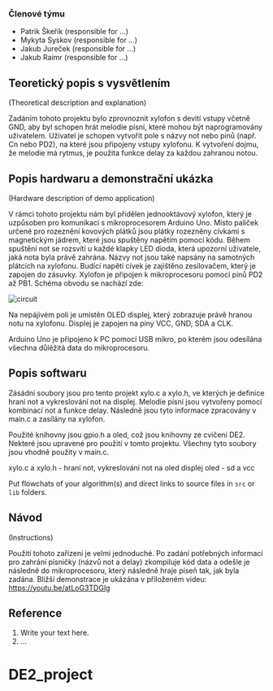 ### Členové týmu

* Patrik Škeřík (responsible for ...)
* Mykyta Syskov (responsible for ...)
* Jakub Jureček (responsible for ...)
* Jakub Raimr (responsible for ...)

## Teoretický popis s vysvětlením
(Theoretical description and explanation)

Zadáním tohoto projektu bylo zprovnoznit xylofon s devití vstupy včetně GND, aby byl schopen hrát melodie písní, které mohou být naprogramovány uživatelem. Uživatel je schopen vytvořit pole s názvy not nebo pinů (např. Cn nebo PD2), na které jsou připojeny vstupy xylofonu. K vytvoření dojmu, že melodie má rytmus, je použita funkce delay za každou zahranou notou. 

## Popis hardwaru a demonstrační ukázka
(Hardware description of demo application)

V rámci tohoto projektu nám byl přidělen jednooktávový xylofon, který je uzpůsoben pro komunikaci s mikroprocesorem Arduino Uno. Místo paliček určené pro rozeznění kovových plátků jsou plátky rozezněny cívkami s magnetickým jádrem, které jsou spuštěny napětím pomocí kódu. Během spuštění not se rozsvítí u každé klapky LED dioda, která upozorní uživatele, jaká nota byla právě zahrána. Názvy not jsou také napsány na samotných plátcích na xylofonu. Budící napětí cívek je zajištěno zesilovačem, který je zapojen do zásuvky. Xylofon je připojen k mikroprocesoru pomocí pinů PD2 až PB1. Schéma obvodu se nachází zde:

![circuit](https://github.com/skerikpa/DE2_project/assets/124879295/cf64b977-f6de-433a-ad08-f0818a001814)

Na nepájivém poli je umístěn OLED displej, který zobrazuje právě hranou notu na xylofonu. Displej je zapojen na piny VCC, GND, SDA a CLK. 

Arduino Uno je připojeno k PC pomocí USB mikro, po kterém jsou odesílána všechna důlěžitá data do mikroprocesoru. 

## Popis softwaru

Zásádní soubory jsou pro tento projekt xylo.c a xylo.h, ve kterých je definice hraní not a vykreslování not na displej. Melodie písní jsou vytvořeny pomocí kombinací not a funkce delay. Následně jsou tyto informace zpracovány v main.c a zasílány na xylofon.

Použité knihovny jsou gpio.h a oled, což jsou knihovny ze cvičení DE2. Nekteré jsou upravené pro použití v tomto projektu. Všechny tyto soubory jsou vhodně použity v main.c. 

xylo.c a xylo.h - hraní not, vykreslování not na oled displej
oled - sd a vcc

Put flowchats of your algorithm(s) and direct links to source files in `src` or `lib` folders.

## Návod
(Instructions)

Použití tohoto zařízení je velmi jednoduché. Po zadání potřebných informací pro zahrání písničky (názvů not a delay) zkompiluje kód data a odešle je následně do mikroprocesoru, který následně hraje píseň tak, jak byla zadána. Bližší demonstrace je ukázána v přiloženém videu: 
https://youtu.be/atLoG3TDGlg


## Reference

1. Write your text here.
2. ...

# DE2_project


